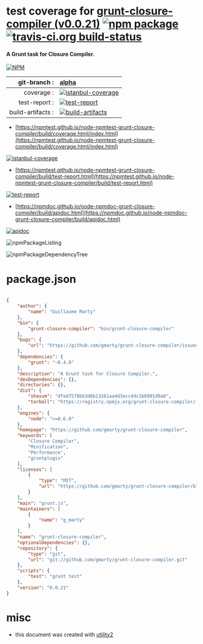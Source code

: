# test coverage for  [grunt-closure-compiler (v0.0.21)](https://github.com/gmarty/grunt-closure-compiler)  [![npm package](https://img.shields.io/npm/v/npmtest-grunt-closure-compiler.svg?style=flat-square)](https://www.npmjs.org/package/npmtest-grunt-closure-compiler) [![travis-ci.org build-status](https://api.travis-ci.org/npmtest/node-npmtest-grunt-closure-compiler.svg)](https://travis-ci.org/npmtest/node-npmtest-grunt-closure-compiler)
#### A Grunt task for Closure Compiler.

[![NPM](https://nodei.co/npm/grunt-closure-compiler.png?downloads=true&downloadRank=true&stars=true)](https://www.npmjs.com/package/grunt-closure-compiler)

| git-branch : | [alpha](https://github.com/npmtest/node-npmtest-grunt-closure-compiler/tree/alpha)|
|--:|:--|
| coverage : | [![istanbul-coverage](https://npmtest.github.io/node-npmtest-grunt-closure-compiler/build/coverage.badge.svg)](https://npmtest.github.io/node-npmtest-grunt-closure-compiler/build/coverage.html/index.html)|
| test-report : | [![test-report](https://npmtest.github.io/node-npmtest-grunt-closure-compiler/build/test-report.badge.svg)](https://npmtest.github.io/node-npmtest-grunt-closure-compiler/build/test-report.html)|
| build-artifacts : | [![build-artifacts](https://npmtest.github.io/node-npmtest-grunt-closure-compiler/glyphicons_144_folder_open.png)](https://github.com/npmtest/node-npmtest-grunt-closure-compiler/tree/gh-pages/build)|

- [https://npmtest.github.io/node-npmtest-grunt-closure-compiler/build/coverage.html/index.html](https://npmtest.github.io/node-npmtest-grunt-closure-compiler/build/coverage.html/index.html)

[![istanbul-coverage](https://npmtest.github.io/node-npmtest-grunt-closure-compiler/build/screenCapture.buildCi.browser.%252Ftmp%252Fbuild%252Fcoverage.lib.html.png)](https://npmtest.github.io/node-npmtest-grunt-closure-compiler/build/coverage.html/index.html)

- [https://npmtest.github.io/node-npmtest-grunt-closure-compiler/build/test-report.html](https://npmtest.github.io/node-npmtest-grunt-closure-compiler/build/test-report.html)

[![test-report](https://npmtest.github.io/node-npmtest-grunt-closure-compiler/build/screenCapture.buildCi.browser.%252Ftmp%252Fbuild%252Ftest-report.html.png)](https://npmtest.github.io/node-npmtest-grunt-closure-compiler/build/test-report.html)

- [https://npmdoc.github.io/node-npmdoc-grunt-closure-compiler/build/apidoc.html](https://npmdoc.github.io/node-npmdoc-grunt-closure-compiler/build/apidoc.html)

[![apidoc](https://npmdoc.github.io/node-npmdoc-grunt-closure-compiler/build/screenCapture.buildCi.browser.%252Ftmp%252Fbuild%252Fapidoc.html.png)](https://npmdoc.github.io/node-npmdoc-grunt-closure-compiler/build/apidoc.html)

![npmPackageListing](https://npmtest.github.io/node-npmtest-grunt-closure-compiler/build/screenCapture.npmPackageListing.svg)

![npmPackageDependencyTree](https://npmtest.github.io/node-npmtest-grunt-closure-compiler/build/screenCapture.npmPackageDependencyTree.svg)



# package.json

```json

{
    "author": {
        "name": "Guillaume Marty"
    },
    "bin": {
        "grunt-closure-compiler": "bin/grunt-closure-compiler"
    },
    "bugs": {
        "url": "https://github.com/gmarty/grunt-closure-compiler/issues"
    },
    "dependencies": {
        "grunt": "~0.4.0"
    },
    "description": "A Grunt task for Closure Compiler.",
    "devDependencies": {},
    "directories": {},
    "dist": {
        "shasum": "dfed7578bb3d6b13261aa4d3ecc4dc1bb991d9a0",
        "tarball": "https://registry.npmjs.org/grunt-closure-compiler/-/grunt-closure-compiler-0.0.21.tgz"
    },
    "engines": {
        "node": ">=0.6.0"
    },
    "homepage": "https://github.com/gmarty/grunt-closure-compiler",
    "keywords": [
        "Closure Compiler",
        "Minification",
        "Performance",
        "gruntplugin"
    ],
    "licenses": [
        {
            "type": "MIT",
            "url": "https://github.com/gmarty/grunt-closure-compiler/blob/master/LICENSE-MIT"
        }
    ],
    "main": "grunt.js",
    "maintainers": [
        {
            "name": "g_marty"
        }
    ],
    "name": "grunt-closure-compiler",
    "optionalDependencies": {},
    "repository": {
        "type": "git",
        "url": "git://github.com/gmarty/grunt-closure-compiler.git"
    },
    "scripts": {
        "test": "grunt test"
    },
    "version": "0.0.21"
}
```



# misc
- this document was created with [utility2](https://github.com/kaizhu256/node-utility2)
